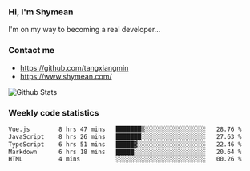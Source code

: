 ### Hi, I'm Shymean

I'm on my way to becoming a real developer...

### Contact me

- <https://github.com/tangxiangmin>
- <https://www.shymean.com/>

![Github Stats](https://github-readme-stats.vercel.app/api?username=tangxiangmin&show_icons=true&theme=dark)


###  Weekly code statistics

<!--START_SECTION:waka-->

```txt
Vue.js        8 hrs 47 mins   ███████▒░░░░░░░░░░░░░░░░░   28.76 %
JavaScript    8 hrs 26 mins   ███████░░░░░░░░░░░░░░░░░░   27.63 %
TypeScript    6 hrs 51 mins   █████▓░░░░░░░░░░░░░░░░░░░   22.46 %
Markdown      6 hrs 18 mins   █████░░░░░░░░░░░░░░░░░░░░   20.64 %
HTML          4 mins          ░░░░░░░░░░░░░░░░░░░░░░░░░   00.26 %
```

<!--END_SECTION:waka-->